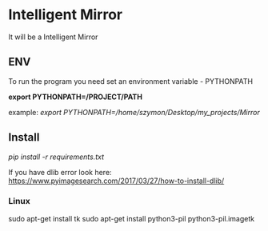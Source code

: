 # Intelligent Mirror

It will be a Intelligent Mirror

## ENV
To run the program you need set an environment variable - PYTHONPATH 

**export PYTHONPATH=/PROJECT/PATH**

example:
*export PYTHONPATH=/home/szymon/Desktop/my_projects/Mirror* 

## Install

*pip install -r requirements.txt*

If you have dlib error look here: 
https://www.pyimagesearch.com/2017/03/27/how-to-install-dlib/ 

### Linux
sudo apt-get install tk
sudo apt-get install python3-pil python3-pil.imagetk